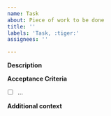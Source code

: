 ```yaml
---
name: Task
about: Piece of work to be done
title: ''
labels: 'Task, :tiger:'
assignees: ''

---
```

**Description**

**Acceptance Criteria**
- [ ] ...

**Additional context**
